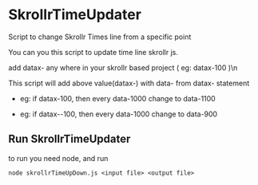 # SkrollrTimeUpdater
Script to change Skrollr Times line from a specific point


You can you this script to update time line skrollr js.

add datax-<value> any where in your skrollr based project ( eg: datax-100	)\n

This script will add above value(datax-<value>) with data-<value> from datax-<value> statement

 - eg: if datax-100, then every data-1000 change to data-1100

 - eg: if datax--100, then every data-1000 change to data-900

## Run SkrollrTimeUpdater
to run you need node, and run 
```
node skrollrTimeUpDown.js <input file> <output file>
```

